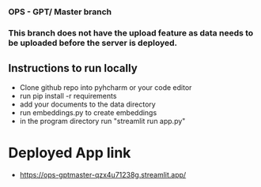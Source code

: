 ### OPS - GPT/ Master branch
### This branch does not have the upload feature as data needs to be uploaded before the server is deployed. 

## Instructions to run locally
- Clone github repo into pyhcharm or your code editor
- run pip install -r requirements
- add your documents to the data directory
- run embeddings.py to create embeddings
- in the program directory run "streamlit run app.py"

# Deployed App link
- https://ops-gptmaster-qzx4u71238g.streamlit.app/




